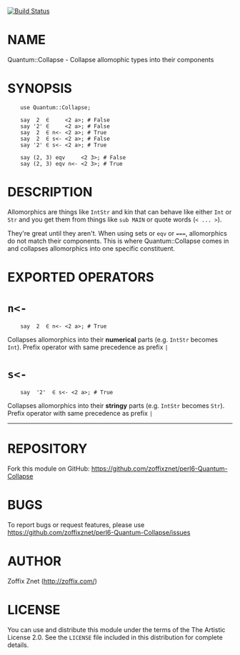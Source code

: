 [![Build Status](https://travis-ci.org/zoffixznet/perl6-Quantum-Collapse.svg)](https://travis-ci.org/zoffixznet/perl6-Quantum-Collapse)

# NAME

Quantum::Collapse - Collapse allomophic types into their components

# SYNOPSIS

```perl6
    use Quantum::Collapse;

    say  2  ∈     <2 a>; # False
    say '2' ∈     <2 a>; # False
    say  2  ∈ n<- <2 a>; # True
    say  2  ∈ s<- <2 a>; # False
    say '2' ∈ s<- <2 a>; # True

    say (2, 3) eqv     <2 3>; # False
    say (2, 3) eqv n<- <2 3>; # True
```

# DESCRIPTION

Allomorphics are things like `IntStr` and kin that can behave like either
`Int` or `Str` and you get them from things like `sub MAIN` or quote words
(`< ... >`).

They're great until they aren't. When using sets or `eqv` or `===`,
allomorphics do not match their components. This is where Quantum::Collapse
comes in and collapses allomorphics into one specific constituent.

# EXPORTED OPERATORS

# `n<-`

```perl6
    say  2  ∈ n<- <2 a>; # True
```

Collapses allomorphics into their **numerical** parts
(e.g. `IntStr` becomes `Int`). Prefix operator with
same precedence as prefix `|`

# `s<-`

```perl6
    say  '2'  ∈ s<- <2 a>; # True
```

Collapses allomorphics into their **stringy** parts
(e.g. `IntStr` becomes `Str`). Prefix operator with
same precedence as prefix `|`

----

# REPOSITORY

Fork this module on GitHub:
https://github.com/zoffixznet/perl6-Quantum-Collapse

# BUGS

To report bugs or request features, please use
https://github.com/zoffixznet/perl6-Quantum-Collapse/issues

# AUTHOR

Zoffix Znet (http://zoffix.com/)

# LICENSE

You can use and distribute this module under the terms of the
The Artistic License 2.0. See the `LICENSE` file included in this
distribution for complete details.
